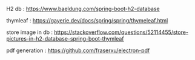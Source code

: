 H2 db :
https://www.baeldung.com/spring-boot-h2-database

thymleaf : https://gayerie.dev/docs/spring/spring/thymeleaf.html

store image in db : https://stackoverflow.com/questions/52114455/store-pictures-in-h2-database-spring-boot-thymleaf

pdf generation :
https://github.com/fraserxu/electron-pdf
